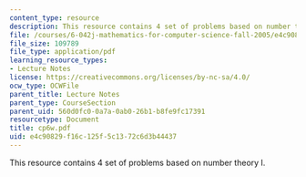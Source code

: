 ```yaml
---
content_type: resource
description: This resource contains 4 set of problems based on number theory I.
file: /courses/6-042j-mathematics-for-computer-science-fall-2005/e4c90829f16c125f5c1372c6d3b44437_cp6w.pdf
file_size: 109789
file_type: application/pdf
learning_resource_types:
- Lecture Notes
license: https://creativecommons.org/licenses/by-nc-sa/4.0/
ocw_type: OCWFile
parent_title: Lecture Notes
parent_type: CourseSection
parent_uid: 560d0fc0-0a7a-0ab0-26b1-b8fe9fc17391
resourcetype: Document
title: cp6w.pdf
uid: e4c90829-f16c-125f-5c13-72c6d3b44437
---
```

This resource contains 4 set of problems based on number theory I.
